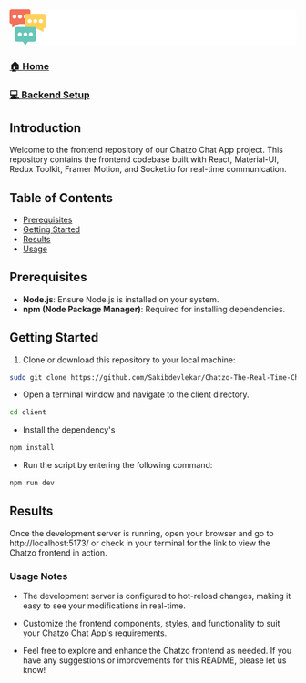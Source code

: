 <div align="center">
   <a href="chatzo-live.vercel.app" target="_blank">
      <img src="../client/public/Chatzo_FE.png" alt="logo">
    </a>
</div>

### [🏠 Home](../README.md)

### [💻 Backend Setup](../server/README.md)

## Introduction

Welcome to the frontend repository of our Chatzo Chat App project. This repository contains the frontend codebase built with React, Material-UI, Redux Toolkit, Framer Motion, and Socket.io for real-time communication.

## Table of Contents

- [Prerequisites](#prerequisites)
- [Getting Started](#getting-started)
- [Results](#results)
- [Usage](#usage-notes)

## Prerequisites

- **Node.js**: Ensure Node.js is installed on your system.
- **npm (Node Package Manager)**: Required for installing dependencies.

## Getting Started

1. Clone or download this repository to your local machine:

```bash
sudo git clone https://github.com/Sakibdevlekar/Chatzo-The-Real-Time-Chatting-App.git
```

- Open a terminal window and navigate to the client directory.

```bash
cd client
```

- Install the dependency's

```javascript
npm install
```

- Run the script by entering the following command:

```javascript
npm run dev
```

## Results

Once the development server is running, open your browser and go to http://localhost:5173/ or check in your terminal for the link to view the Chatzo frontend in action.

### Usage Notes

- The development server is configured to hot-reload changes, making it easy to see your modifications in real-time.
- Customize the frontend components, styles, and functionality to suit your Chatzo Chat App's requirements.

- Feel free to explore and enhance the Chatzo frontend as needed. If you have any suggestions or improvements for this README, please let us know!
